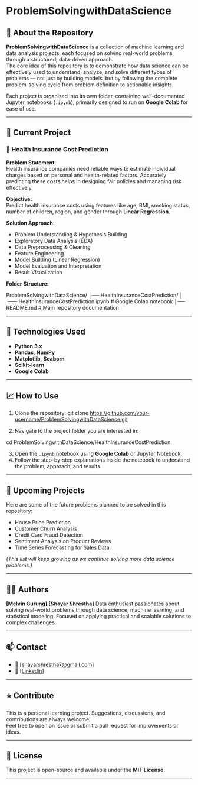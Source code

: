 # ProblemSolvingwithDataScience

## 📌 About the Repository

**ProblemSolvingwithDataScience** is a collection of machine learning and data analysis projects, each focused on solving real-world problems through a structured, data-driven approach.  
The core idea of this repository is to demonstrate how data science can be effectively used to understand, analyze, and solve different types of problems — not just by building models, but by following the complete problem-solving cycle from problem definition to actionable insights.

Each project is organized into its own folder, containing well-documented Jupyter notebooks (`.ipynb`), primarily designed to run on **Google Colab** for ease of use.

---

## 📂 Current Project

### 🔷 Health Insurance Cost Prediction

**Problem Statement:**  
Health insurance companies need reliable ways to estimate individual charges based on personal and health-related factors. Accurately predicting these costs helps in designing fair policies and managing risk effectively.

**Objective:**  
Predict health insurance costs using features like age, BMI, smoking status, number of children, region, and gender through **Linear Regression**.

**Solution Approach:**  
- Problem Understanding & Hypothesis Building  
- Exploratory Data Analysis (EDA)  
- Data Preprocessing & Cleaning  
- Feature Engineering  
- Model Building (Linear Regression)  
- Model Evaluation and Interpretation  
- Result Visualization  

**Folder Structure:**

ProblemSolvingwithDataScience/ │── HealthInsuranceCostPrediction/ │ └── HealthInsuranceCostPrediction.ipynb # Google Colab notebook │── README.md # Main repository documentation

---

## 🚀 Technologies Used

- **Python 3.x**
- **Pandas**, **NumPy**
- **Matplotlib**, **Seaborn**
- **Scikit-learn**
- **Google Colab**

---

## 📈 How to Use

1. Clone the repository: git clone https://github.com/your-username/ProblemSolvingwithDataScience.git

2. Navigate to the project folder you are interested in:

cd ProblemSolvingwithDataScience/HealthInsuranceCostPrediction

3. Open the `.ipynb` notebook using **Google Colab** or Jupyter Notebook.
4. Follow the step-by-step explanations inside the notebook to understand the problem, approach, and results.

---

## 🚧 Upcoming Projects

Here are some of the future problems planned to be solved in this repository:
- House Price Prediction
- Customer Churn Analysis
- Credit Card Fraud Detection
- Sentiment Analysis on Product Reviews
- Time Series Forecasting for Sales Data

*(This list will keep growing as we continue solving more data science problems.)*

---

## 🧑‍💻 Authors

**[Melvin Gurung]**
**[Shayar Shrestha]**
Data enthusiast passionates about solving real-world problems through data science, machine learning, and statistical modeling. Focused on applying practical and scalable solutions to complex challenges.

---

## 📫 Contact

- 📧 [shayarshrestha7@gmail.com]  
- 🔗 [[Linkedin](https://www.linkedin.com/in/shayarshrestha/)]

---

## ⭐ Contribute

This is a personal learning project. Suggestions, discussions, and contributions are always welcome!  
Feel free to open an issue or submit a pull request for improvements or ideas.

---

## 📜 License

This project is open-source and available under the **MIT License**.

---

